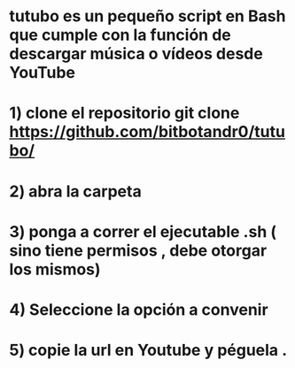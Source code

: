 #
# tutubo es un pequeño script en Bash que cumple con la función de descargar música o vídeos desde YouTube 
# 1) clone el repositorio git clone https://github.com/bitbotandr0/tutubo/
# 2) abra la carpeta
# 3) ponga a correr el ejecutable .sh ( sino tiene permisos , debe otorgar los mismos)
# 4) Seleccione la opción a convenir 
# 5) copie  la url en Youtube y péguela . 



